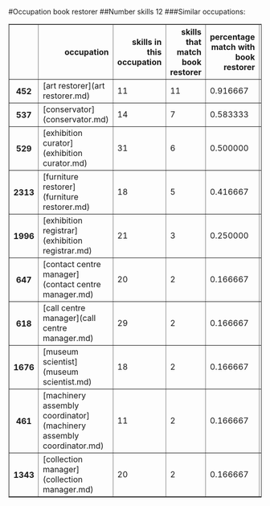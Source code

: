 #Occupation book restorer
##Number skills 12
###Similar occupations:
<table border="1" class="dataframe">
  <thead>
    <tr style="text-align: right;">
      <th></th>
      <th>occupation</th>
      <th>skills in this occupation</th>
      <th>skills that match book restorer</th>
      <th>percentage match with book restorer</th>
      <th>skills not in book restorer</th>
    </tr>
  </thead>
  <tbody>
    <tr>
      <th>452</th>
      <td>[art restorer](art restorer.md)</td>
      <td>11</td>
      <td>11</td>
      <td>0.916667</td>
      <td>0</td>
    </tr>
    <tr>
      <th>537</th>
      <td>[conservator](conservator.md)</td>
      <td>14</td>
      <td>7</td>
      <td>0.583333</td>
      <td>7</td>
    </tr>
    <tr>
      <th>529</th>
      <td>[exhibition curator](exhibition curator.md)</td>
      <td>31</td>
      <td>6</td>
      <td>0.500000</td>
      <td>25</td>
    </tr>
    <tr>
      <th>2313</th>
      <td>[furniture restorer](furniture restorer.md)</td>
      <td>18</td>
      <td>5</td>
      <td>0.416667</td>
      <td>13</td>
    </tr>
    <tr>
      <th>1996</th>
      <td>[exhibition registrar](exhibition registrar.md)</td>
      <td>21</td>
      <td>3</td>
      <td>0.250000</td>
      <td>18</td>
    </tr>
    <tr>
      <th>647</th>
      <td>[contact centre manager](contact centre manager.md)</td>
      <td>20</td>
      <td>2</td>
      <td>0.166667</td>
      <td>18</td>
    </tr>
    <tr>
      <th>618</th>
      <td>[call centre manager](call centre manager.md)</td>
      <td>29</td>
      <td>2</td>
      <td>0.166667</td>
      <td>27</td>
    </tr>
    <tr>
      <th>1676</th>
      <td>[museum scientist](museum scientist.md)</td>
      <td>18</td>
      <td>2</td>
      <td>0.166667</td>
      <td>16</td>
    </tr>
    <tr>
      <th>461</th>
      <td>[machinery assembly coordinator](machinery assembly coordinator.md)</td>
      <td>11</td>
      <td>2</td>
      <td>0.166667</td>
      <td>9</td>
    </tr>
    <tr>
      <th>1343</th>
      <td>[collection manager](collection manager.md)</td>
      <td>20</td>
      <td>2</td>
      <td>0.166667</td>
      <td>18</td>
    </tr>
  </tbody>
</table>
